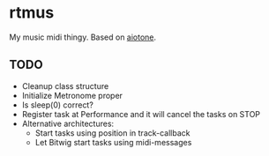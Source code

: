 rtmus
=====

My music midi thingy. Based on [aiotone](https://github.com/ambv/aiotone).

TODO
----

* Cleanup class structure
* Initialize Metronome proper
* Is sleep(0) correct?
* Register task at Performance and it will cancel the tasks on STOP
* Alternative architectures:
  * Start tasks using position in track-callback
  * Let Bitwig start tasks using midi-messages
